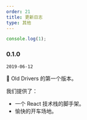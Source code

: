 ```yaml
---
order: 21
title: 更新日志
type: 其他
---
```


```js
console.log(1);
```

### 0.1.0

`2019-06-12`

💎 Old Drivers 的第一个版本。

我们提供了：

- 一个 React 技术栈的脚手架。
- 愉快的开车场地。
